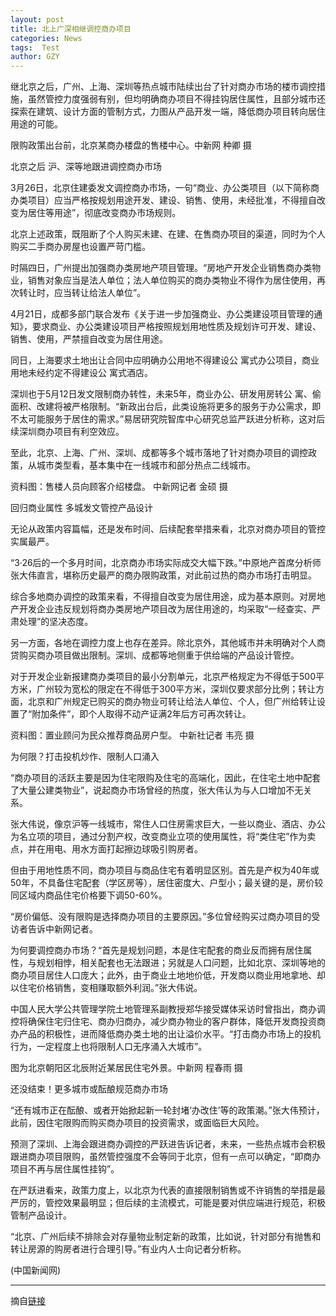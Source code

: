 ```yaml
---
layout: post
title: 北上广深相继调控商办项目
categories: News
tags:  Test
author: GZY
---
```


继北京之后，广州、上海、深圳等热点城市陆续出台了针对商办市场的楼市调控措施，虽然管控力度强弱有别，但均明确商办项目不得挂钩居住属性，且部分城市还探索在建筑、设计方面的管制方式，力图从产品开发一端，降低商办项目转向居住用途的可能。

限购政策出台前，北京某商办楼盘的售楼中心。中新网 种卿 摄

北京之后 沪、深等地跟进调控商办市场

3月26日，北京住建委发文调控商办市场，一句“商业、办公类项目（以下简称商办类项目）应当严格按规划用途开发、建设、销售、使用，未经批准，不得擅自改变为居住等用途”，彻底改变商办市场规则。

北京上述政策，既阻断了个人购买未建、在建、在售商办项目的渠道，同时为个人购买二手商办房屋也设置严苛门槛。

时隔四日，广州提出加强商办类房地产项目管理。“房地产开发企业销售商办类物业，销售对象应当是法人单位；法人单位购买的商办类物业不得作为居住使用，再次转让时，应当转让给法人单位”。

4月21日，成都多部门联合发布《关于进一步加强商业、办公类建设项目管理的通知》，要求商业、办公类建设项目严格按照规划用地性质及规划许可开发、建设、销售、使用，严禁擅自改变为居住用途。

同日，上海要求土地出让合同中应明确办公用地不得建设公 寓式办公项目，商业用地未经约定不得建设公 寓式酒店。

深圳也于5月12日发文限制商办转性，未来5年，商业办公、研发用房转公 寓、偷面积、改建将被严格限制。“新政出台后，此类设施将更多的服务于办公需求，即不太可能服务于居住的需求。”易居研究院智库中心研究总监严跃进分析称，这对后续深圳商办项目有利空效应。

至此，北京、上海、广州、深圳、成都等多个城市落地了针对商办项目的调控政策，从城市类型看，基本集中在一线城市和部分热点二线城市。

资料图：售楼人员向顾客介绍楼盘。 中新网记者 金硕 摄

回归商业属性 多城发文管控产品设计

无论从政策内容篇幅，还是发布时间、后续配套举措来看，北京对商办项目的管控实属最严。

“3·26后的一个多月时间，北京商办市场实际成交大幅下跌。”中原地产首席分析师张大伟直言，堪称历史最严的商办限购政策，对此前过热的商办市场打击明显。

综合多地商办调控的政策来看，不得擅自改变为居住用途，成为基本原则。对房地产开发企业违反规划将商办类房地产项目改为居住用途的，均采取“一经查实、严肃处理”的坚决态度。

另一方面，各地在调控力度上也存在差异。除北京外，其他城市并未明确对个人商贷购买商办项目做出限制。深圳、成都等地侧重于供给端的产品设计管控。

对于开发企业新报建商办类项目的最小分割单元，北京严格规定为不得低于500平方米，广州较为宽松的限定在不得低于300平方米，深圳仅要求部分比例；转让方面，北京和广州规定已购买的商办物业可转让给法人单位、个人，但广州给转让设置了“附加条件”，即个人取得不动产证满2年后方可再次转让。

资料图：置业顾问为民众推荐商品房户型。 中新社记者 韦亮 摄

为何限？打击投机炒作、限制人口涌入

“商办项目的活跃主要是因为住宅限购及住宅的高端化，因此，在住宅土地中配套了大量公建类物业”，说起商办市场曾经的热度，张大伟认为与人口增加不无关系。

张大伟说，像京沪等一线城市，常住人口住房需求巨大，一些以商业、酒店、办公为名立项的项目，通过分割产权，改变商业立项的使用属性，将“类住宅”作为卖点，并在用电、用水方面打起擦边球吸引购房者。

但由于用地性质不同，商办项目与商品住宅有着明显区别。首先是产权为40年或50年，不具备住宅配套（学区房等），居住密度大、户型小；最关键的是，房价较同区域内商品住宅价格要下调50-60%。

“房价偏低、没有限购是选择商办项目的主要原因。”多位曾经购买过商办项目的受访者告诉中新网记者。

为何要调控商办市场？“首先是规划问题，本是住宅配套的商业反而拥有居住属性，与规划相悖，相关配套也无法跟进；另就是人口问题，比如北京、深圳等地的商办项目居住人口庞大；此外，由于商业土地地价低，开发商以商业用地拿地、却以住宅价格销售，变相赚取额外利润。”张大伟说。

中国人民大学公共管理学院土地管理系副教授郑华接受媒体采访时曾指出，商办调控将确保住宅归住宅、商办归商办，减少商办物业的客户群体，降低开发商投资商办产品的积极性，进而降低商办类土地的出让溢价水平。“打击商办市场上的投机行为，一定程度上也将限制人口无序涌入大城市”。

图为北京朝阳区北辰附近某居民住宅外景。中新网 程春雨 摄

还没结束！更多城市或酝酿规范商办市场

“还有城市正在酝酿、或者开始掀起新一轮封堵‘办改住’等的政策潮。”张大伟预计，此前，因住宅限购而购买商办项目的投资需求，或面临巨大风险。

预测了深圳、上海会跟进商办调控的严跃进告诉记者，未来，一些热点城市会积极跟进商办项目限购，虽然管控强度不会等同于北京，但有一点可以确定，“即商办项目不再与居住属性挂钩”。

在严跃进看来，政策力度上，以北京为代表的直接限制销售或不许销售的举措是最严厉的，管控效果最明显；但后续的主流模式，可能是要对供应端进行规范，积极管制产品设计。

“北京、广州后续不排除会对存量物业制定新的政策，比如说，针对部分有抛售和转让房源的购房者进行合理引导。”有业内人士向记者分析称。

(中国新闻网)

*****

摘自[链接](http://house.qq.com/a/20170517/007813.htm)